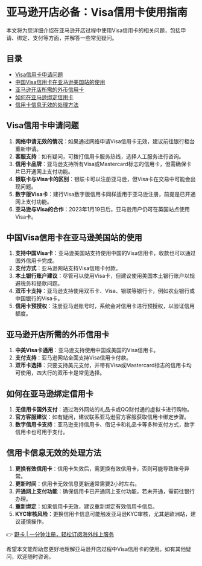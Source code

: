 # 亚马逊开店必备：Visa信用卡使用指南

本文将为您详细介绍在亚马逊开店过程中使用Visa信用卡的相关问题，包括申请、绑定、支付等方面，并解答一些常见疑问。

## 目录
- [Visa信用卡申请问题](#visa信用卡申请问题)
- [中国Visa信用卡在亚马逊美国站的使用](#中国visa信用卡在亚马逊美国站的使用)
- [亚马逊开店所需的外币信用卡](#亚马逊开店所需的外币信用卡)
- [如何在亚马逊绑定信用卡](#如何在亚马逊绑定信用卡)
- [信用卡信息无效的处理方法](#信用卡信息无效的处理方法)

## Visa信用卡申请问题

1. **网络申请无效的情况**：如果通过网络申请Visa信用卡无效，建议前往银行柜台重新申请。
2. **客服支持**：如有疑问，可拨打信用卡服务热线，选择人工服务进行咨询。
3. **信用卡品牌**：亚马逊支持所有Visa或Mastercard标志的信用卡，但需确保卡片已开通网上支付功能。
4. **银联卡与Visa卡的区别**：银联卡可以注册亚马逊，但Visa卡在交易中可能会出现问题。
5. **数字版Visa卡**：建行Visa数字版信用卡同样适用于亚马逊注册，前提是已开通网上支付功能。
6. **亚马逊与Visa的合作**：2023年1月19日后，亚马逊用户仍可在英国站点使用Visa卡。

## 中国Visa信用卡在亚马逊美国站的使用

1. **支持中国Visa卡**：亚马逊美国站支持使用中国的Visa信用卡，收款也可以通过国外信用卡完成。
2. **支付方式**：亚马逊网站支持Visa信用卡付款。
3. **本土银行账户建议**：尽管可以使用Visa卡，但建议使用美国本土银行账户以规避税务和提款问题。
4. **双币卡支持**：亚马逊支持使用双币卡、Visa、银联等银行卡，例如农业银行或中国银行的Visa卡。
5. **信用卡预授权**：注册亚马逊账号时，系统会对信用卡进行预授权，以验证信用额度。

## 亚马逊开店所需的外币信用卡

1. **中美Visa卡通用**：亚马逊支持使用中国或美国的Visa信用卡。
2. **支付支持**：亚马逊网站全面支持Visa信用卡付款。
3. **双币卡选择**：只要支持美元支付，并带有Visa或Mastercard标志的信用卡均可使用，四大行的双币卡是常见选择。

## 如何在亚马逊绑定信用卡

1. **无信用卡国外支付**：通过海外网站的礼品卡或QQ财付通的虚拟卡进行购物。
2. **官方客服建议**：如有疑问，建议联系亚马逊官方客服获取信用卡绑定步骤。
3. **数字信用卡支持**：亚马逊支持信用卡、借记卡和礼品卡等多种支付方式，数字信用卡也可用于支付。

## 信用卡信息无效的处理方法

1. **更换有效信用卡**：信用卡失效后，需更换有效信用卡，否则可能导致账号异常。
2. **更新时间**：信用卡无效信息更新通常需要2小时左右。
3. **开通网上支付功能**：确保信用卡已开通网上支付功能，若未开通，需前往银行办理。
4. **重新绑定**：如果信用卡无效，建议重新绑定有效信用卡信息。
5. **KYC审核风险**：更换信用卡信息可能触发亚马逊KYC审核，尤其是欧洲站，建议谨慎操作。

👉 [野卡 | 一分钟注册，轻松订阅海外线上服务](https://bbtdd.com/yeka)

希望本文能帮助您更好地理解亚马逊开店过程中Visa信用卡的使用。如有其他疑问，欢迎随时咨询。